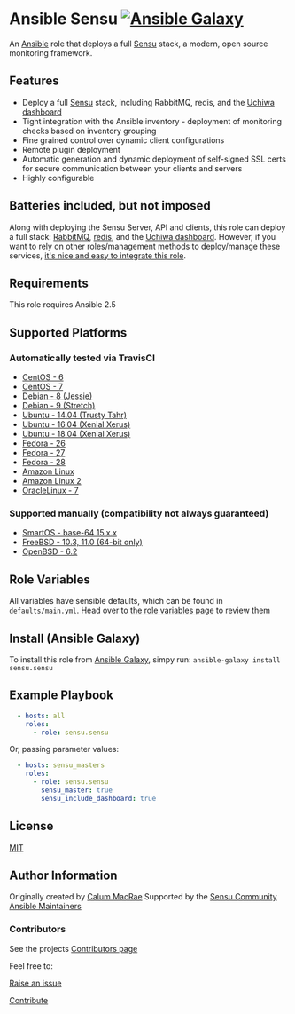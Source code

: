 # Ansible Sensu [![Ansible Galaxy](https://img.shields.io/badge/galaxy-sensu.sensu-660198.svg?style=flat)](https://galaxy.ansible.com/sensu/sensu/)

An [Ansible](https://ansible.com) role that deploys a full [Sensu](https://sensuapp.org) stack, a modern, open source monitoring framework.

## Features

- Deploy a full [Sensu](https://sensu.io) stack, including RabbitMQ, redis, and the [Uchiwa dashboard](https://uchiwa.io/)
- Tight integration with the Ansible inventory - deployment of monitoring checks based on inventory grouping
- Fine grained control over dynamic client configurations
- Remote plugin deployment
- Automatic generation and dynamic deployment of self-signed SSL certs for secure communication between your clients and servers
- Highly configurable

## Batteries included, but not imposed
Along with deploying the Sensu Server, API and clients, this role can deploy a full stack: [RabbitMQ](https://www.rabbitmq.com/), [redis](https://redis.io), and the [Uchiwa dashboard](https://uchiwa.io/).
However, if you want to rely on other roles/management methods to deploy/manage these services, [it's nice and easy to integrate this role](integration/).

## Requirements

This role requires Ansible 2.5

## Supported Platforms

### Automatically tested via TravisCI

- [CentOS - 6](https://wiki.centos.org/Manuals/ReleaseNotes/CentOS6.9)
- [CentOS - 7](https://wiki.centos.org/Manuals/ReleaseNotes/CentOS7)
- [Debian - 8 (Jessie)](https://wiki.debian.org/DebianJessie)
- [Debian - 9 (Stretch)](https://wiki.debian.org/DebianStretch)
- [Ubuntu - 14.04 (Trusty Tahr)](http://releases.ubuntu.com/14.04/)
- [Ubuntu - 16.04 (Xenial Xerus)](http://releases.ubuntu.com/16.04/)
- [Ubuntu - 18.04 (Xenial Xerus)](http://releases.ubuntu.com/18.04/)
- [Fedora - 26](https://docs.fedoraproject.org/f26/release-notes/)
- [Fedora - 27](https://docs.fedoraproject.org/f27/release-notes/)
- [Fedora - 28](https://docs.fedoraproject.org/f28/release-notes/)
- [Amazon Linux](https://aws.amazon.com/amazon-linux-ami/)
- [Amazon Linux 2](https://aws.amazon.com/amazon-linux-2/)
- [OracleLinux - 7](https://docs.oracle.com/cd/E52668_01/)

### Supported manually (compatibility not always guaranteed)

- [SmartOS - base-64 15.x.x](https://docs.joyent.com/images/smartos/base#version-15xx)
- [FreeBSD - 10.3, 11.0 (64-bit only)](https://www.freebsd.org/releases/10.2R/relnotes.html)
- [OpenBSD - 6.2](https://www.openbsd.org/62.html)

## Role Variables

All variables have sensible defaults, which can be found in `defaults/main.yml`.
Head over to [the role variables page](role_variables.md) to review them

## Install (Ansible Galaxy)

To install this role from [Ansible Galaxy](https://galaxy.ansible.com), simpy run:
`ansible-galaxy install sensu.sensu`

## Example Playbook

``` yaml
  - hosts: all
    roles:
      - role: sensu.sensu
```

Or, passing parameter values:

``` yaml
  - hosts: sensu_masters
    roles:
      - role: sensu.sensu
        sensu_master: true
        sensu_include_dashboard: true
```

## License

[MIT](license.md)

## Author Information

Originally created by [Calum MacRae](http://cmacr.ae)
Supported by the [Sensu Community Ansible Maintainers](https://github.com/sensu-plugins/community/#maintained-areas)

### Contributors

See the projects [Contributors page](https://github.com/sensu/sensu-ansible/graphs/contributors)

Feel free to:

[Raise an issue](https://github.com/sensu/sensu-ansible/issues)

[Contribute](https://github.com/sensu/sensu-ansible/pulls)
